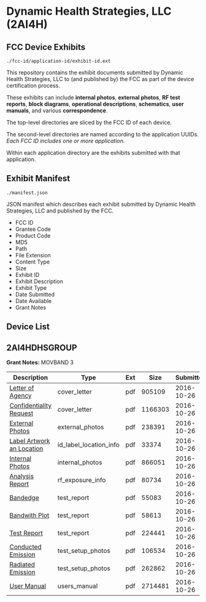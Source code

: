 # Dynamic Health Strategies, LLC (2AI4H)
## FCC Device Exhibits

```
./fcc-id/application-id/exhibit-id.ext
```

This repository contains the exhibit documents submitted by Dynamic Health Strategies, LLC to (and published by) the FCC as part of the device certification process.

These exhibits can include **internal photos**, **external photos**, **RF test reports**, **block diagrams**, **operational descriptions**, **schematics**, **user manuals**, and various **correspondence**.

The top-level directories are sliced by the FCC ID of each device.

The second-level directories are named according to the application UUIDs. *Each FCC ID includes one or more application.*

Within each application directory are the exhibits submitted with that application. 

## Exhibit Manifest

```
./manifest.json
```

JSON manifest which describes each exhibit submitted by Dynamic Health Strategies, LLC and published by the FCC.

- FCC ID
- Grantee Code
- Product Code
- MD5
- Path
- File Extension
- Content Type
- Size
- Exhibit ID
- Exhibit Description
- Exhibit Type
- Date Submitted
- Date Available
- Grant Notes

## Device List
## 2AI4HDHSGROUP
**Grant Notes:** MOVBAND 3

| Description | Type | Ext | Size | Submitted | Available |
| ----------- | ---- | --- | ---- | --------- | --------- |
| [Letter of Agency](2AI4HDHSGROUP/36b6a0ea95702edc2ab90e59a49e55ad/3176160.pdf) | cover_letter | pdf | 905109 | 2016-10-26 | 2016-10-26 |
| [Confidentiality Request](2AI4HDHSGROUP/36b6a0ea95702edc2ab90e59a49e55ad/3176161.pdf) | cover_letter | pdf | 1166303 | 2016-10-26 | 2016-10-26 |
| [External Photos](2AI4HDHSGROUP/36b6a0ea95702edc2ab90e59a49e55ad/3176171.pdf) | external_photos | pdf | 238391 | 2016-10-26 | 2016-10-26 |
| [Label Artwork an Location](2AI4HDHSGROUP/36b6a0ea95702edc2ab90e59a49e55ad/3176185.pdf) | id_label_location_info | pdf | 33374 | 2016-10-26 | 2016-10-26 |
| [Internal Photos](2AI4HDHSGROUP/36b6a0ea95702edc2ab90e59a49e55ad/3176172.pdf) | internal_photos | pdf | 866051 | 2016-10-26 | 2016-10-26 |
| [Analysis Report](2AI4HDHSGROUP/36b6a0ea95702edc2ab90e59a49e55ad/3176186.pdf) | rf_exposure_info | pdf | 80734 | 2016-10-26 | 2016-10-26 |
| [Bandedge](2AI4HDHSGROUP/36b6a0ea95702edc2ab90e59a49e55ad/3176166.pdf) | test_report | pdf | 55083 | 2016-10-26 | 2016-10-26 |
| [Bandwith Plot](2AI4HDHSGROUP/36b6a0ea95702edc2ab90e59a49e55ad/3176167.pdf) | test_report | pdf | 58613 | 2016-10-26 | 2016-10-26 |
| [Test Report](2AI4HDHSGROUP/36b6a0ea95702edc2ab90e59a49e55ad/3176168.pdf) | test_report | pdf | 224441 | 2016-10-26 | 2016-10-26 |
| [Conducted Emission](2AI4HDHSGROUP/36b6a0ea95702edc2ab90e59a49e55ad/3176169.pdf) | test_setup_photos | pdf | 106534 | 2016-10-26 | 2016-10-26 |
| [Radiated Emission](2AI4HDHSGROUP/36b6a0ea95702edc2ab90e59a49e55ad/3176170.pdf) | test_setup_photos | pdf | 262862 | 2016-10-26 | 2016-10-26 |
| [User Manual](2AI4HDHSGROUP/36b6a0ea95702edc2ab90e59a49e55ad/3176162.pdf) | users_manual | pdf | 2714481 | 2016-10-26 | 2016-10-26 |
